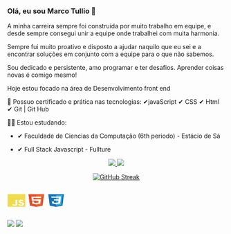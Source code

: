 ### Olá, eu sou Marco Tullio 👋

A minha carreira sempre foi construída por muito trabalho em equipe, e desde sempre consegui unir a equipe onde trabalhei com muita harmonia.

Sempre fui muito proativo e disposto a ajudar naquilo que eu sei e a encontrar soluções em conjunto com a equipe para o que não sabemos. 

Sou dedicado e persistente, amo programar e ter desafios. Aprender coisas novas é comigo mesmo!

Hoje estou focado na área de Desenvolvimento front end

📃 Possuo certificado e prática nas tecnologias:
✔javaScript ✔ CSS ✔ Html ✔ Git | Git Hub

✍🏻 Estou estudando:

- ✔ Faculdade de Ciencias da Computação (6th periodo) - Estácio de Sá

- ✔ Full Stack Javascript - Fullture


<div align="center">
  <a href="https://github.com/MarcoFranca">
  <img height="160em" src="https://github-readme-stats.vercel.app/api?username=MarcoFranca&show_icons=true&theme=dracula&include_all_commits=true&count_private=true"/>
  <img height="160em" src="https://github-readme-stats.vercel.app/api/top-langs/?username=MarcoFranca&layout=compact&langs_count=7&theme=dracula"/>
</div>

<div align="center">

[![GitHub Streak](https://github-readme-streak-stats.herokuapp.com/?user=MarcoFranca&theme=dark)](https://git.io/streak-stats)

</div>

<div style="display: inline_block"><br>
  <img align="center" alt="Marco-Js" height="30" width="42" src="https://raw.githubusercontent.com/devicons/devicon/master/icons/javascript/javascript-plain.svg">
  <img align="center" alt="Marco-HTML" height="30" width="42" src="https://raw.githubusercontent.com/devicons/devicon/master/icons/html5/html5-original.svg">
  <img align="center" alt="Marco-CSS" height="30" width="42" src="https://raw.githubusercontent.com/devicons/devicon/master/icons/css3/css3-original.svg">
</div>

 ##
 
<div> 
  <a href = "mailto:dev.marcotullio@gmail.com"><img src="https://img.shields.io/badge/-Gmail-%23333?style=for-the-badge&logo=gmail&logoColor=white" target="_blank"></a>
  <a href="https://www.linkedin.com/in/marco-franca" target="_blank"><img src="https://img.shields.io/badge/-LinkedIn-%230077B5?style=for-the-badge&logo=linkedin&logoColor=white" target="_blank"></a> 
 
 
 
</div>
